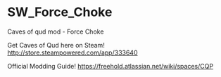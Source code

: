 # SW_Force_Choke
Caves of qud mod - Force Choke

Get Caves of Qud here on Steam!
http://store.steampowered.com/app/333640

Official Modding Guide!
https://freehold.atlassian.net/wiki/spaces/CQP
